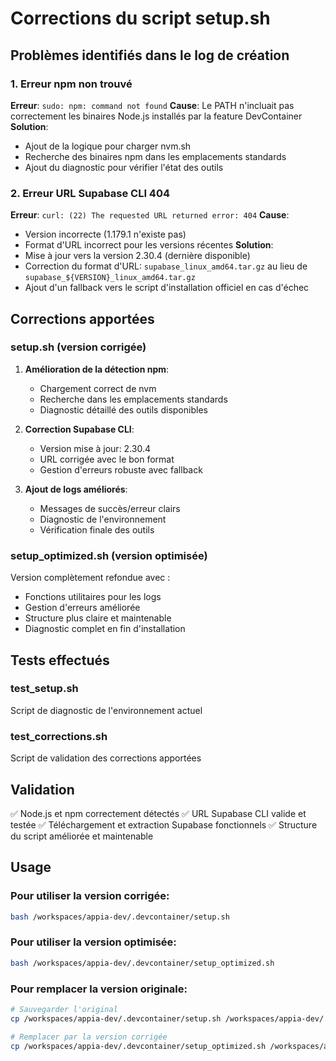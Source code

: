 # Corrections du script setup.sh

## Problèmes identifiés dans le log de création

### 1. Erreur npm non trouvé
**Erreur**: `sudo: npm: command not found`
**Cause**: Le PATH n'incluait pas correctement les binaires Node.js installés par la feature DevContainer
**Solution**: 
- Ajout de la logique pour charger nvm.sh
- Recherche des binaires npm dans les emplacements standards
- Ajout du diagnostic pour vérifier l'état des outils

### 2. Erreur URL Supabase CLI 404
**Erreur**: `curl: (22) The requested URL returned error: 404`
**Cause**: 
- Version incorrecte (1.179.1 n'existe pas)
- Format d'URL incorrect pour les versions récentes
**Solution**:
- Mise à jour vers la version 2.30.4 (dernière disponible)
- Correction du format d'URL: `supabase_linux_amd64.tar.gz` au lieu de `supabase_${VERSION}_linux_amd64.tar.gz`
- Ajout d'un fallback vers le script d'installation officiel en cas d'échec

## Corrections apportées

### setup.sh (version corrigée)
1. **Amélioration de la détection npm**:
   - Chargement correct de nvm
   - Recherche dans les emplacements standards
   - Diagnostic détaillé des outils disponibles

2. **Correction Supabase CLI**:
   - Version mise à jour: 2.30.4
   - URL corrigée avec le bon format
   - Gestion d'erreurs robuste avec fallback

3. **Ajout de logs améliorés**:
   - Messages de succès/erreur clairs
   - Diagnostic de l'environnement
   - Vérification finale des outils

### setup_optimized.sh (version optimisée)
Version complètement refondue avec :
- Fonctions utilitaires pour les logs
- Gestion d'erreurs améliorée
- Structure plus claire et maintenable
- Diagnostic complet en fin d'installation

## Tests effectués

### test_setup.sh
Script de diagnostic de l'environnement actuel

### test_corrections.sh
Script de validation des corrections apportées

## Validation

✅ Node.js et npm correctement détectés
✅ URL Supabase CLI valide et testée
✅ Téléchargement et extraction Supabase fonctionnels
✅ Structure du script améliorée et maintenable

## Usage

### Pour utiliser la version corrigée:
```bash
bash /workspaces/appia-dev/.devcontainer/setup.sh
```

### Pour utiliser la version optimisée:
```bash
bash /workspaces/appia-dev/.devcontainer/setup_optimized.sh
```

### Pour remplacer la version originale:
```bash
# Sauvegarder l'original
cp /workspaces/appia-dev/.devcontainer/setup.sh /workspaces/appia-dev/.devcontainer/setup.sh.backup

# Remplacer par la version corrigée
cp /workspaces/appia-dev/.devcontainer/setup_optimized.sh /workspaces/appia-dev/.devcontainer/setup.sh
```
